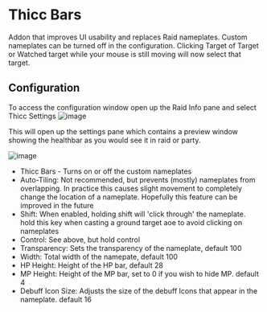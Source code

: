 # Thicc Bars
  Addon that improves UI usability and replaces Raid nameplates. Custom nameplates can be turned off in the configuration.
  Clicking Target of Target or Watched target while your mouse is still moving will now select that target. 
  
## Configuration

To access the configuration window open up the Raid Info pane and select Thicc Settings
![image](https://github.com/user-attachments/assets/bd211bce-88d9-48d8-b509-f1a1d79a5974)

This will open up the settings pane which contains a preview window showing the healthbar as you would see it in raid or party. 

![image](https://github.com/user-attachments/assets/bf2310f6-cd96-42f4-8b47-d6563ce1def6)

* Thicc Bars - Turns on or off the custom nameplates
* Auto-Tiling: Not recommended, but prevents (mostly) nameplates from overlapping. In practice this causes slight movement to completely change the location of a nameplate. Hopefully this feature can be improved in the future
* Shift: When enabled, holding shift will 'click through' the nameplate. hold this key when casting a ground target aoe to avoid clicking on nameplates
* Control: See above, but hold control
* Transparency: Sets the transparency of the nameplate, default 100
* Width: Total width of the namepate, default 100
* HP Height: Height of the HP bar, default 28
* MP Height: Height of the MP bar, set to 0 if you wish to hide MP. default 4
* Debuff Icon Size: Adjusts the size of the debuff Icons that appear in the nameplate. default 16
